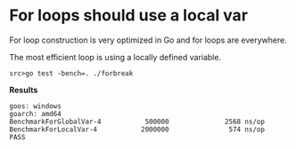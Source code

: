 # For loops should use a local var

For loop construction is very optimized in Go and for loops are everywhere.

The most efficient loop is using a locally defined variable.

`src>go test -bench=. ./forbreak` 

**Results**

```
goos: windows
goarch: amd64
BenchmarkForGlobalVar-4           500000              2568 ns/op
BenchmarkForLocalVar-4           2000000               574 ns/op
PASS   
```

 
 
 